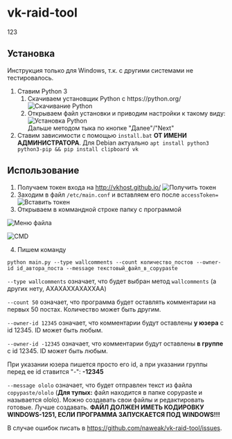 # vk-raid-tool
123

## Установка
Инструкция только для Windows, т.к. с другими системами не тестировалось.
<ol>
  <li>
    Ставим Python 3
    <ol>
      <li>
        Скачиваем установщик Python c https://python.org/
        <img src="https://i.imgur.com/A7cw23B.png" alt="Скачивание Python">
      </li>
      <li>
        Открываем файл установки и приводим настройки к такому виду:
        <img src="https://i.imgur.com/uUwROgs.png" alt="Установка Python"><br />
        Дальше методом тыка по кнопке "Далее"/"Next"
      </li>
    </ol>
  </li>
  <li>
    Ставим зависимости c помощью <code>install.bat</code> <b>ОТ ИМЕНИ АДМИНИСТРАТОРА</b>. Для Debian актуально <code>apt install python3 python3-pip && pip install clipboard vk</code>
  </li>
</ol>

## Использование
1. Получаем токен входа на http://vkhost.github.io/
![Получить токен](https://i.imgur.com/8aYLy6e.png)
2. Заходим в файл `/etc/main.conf` и вставляем его после `accessToken=`
![Вставить токен](https://i.imgur.com/soklOzv.png)
3. Открываем в коммандной строке папку с программой

![Меню файла](https://i.imgur.com/lFaRMCD.png) 

![CMD](https://i.imgur.com/DesLsgW.png)

4. Пишем команду 

```
python main.py --type wallcomments --count количество_постов --owner-id id_автора_поста --message текстовый_файл_в_copypaste
```

`--type wallcomments` означает, что будет выбран метод `wallcomments` (а других нету, АХАХАХХАХАХХАА)

`--count 50` означает, что программа будет оставлять комментарии на первых 50 постах. Количество может быть другим.

`--owner-id 12345` означает, что комментарии будут оставлены **у юзера** с id 12345. ID может быть любым.

`--owner-id -12345` означает, что комментарии будут оставлены **в группе** с id 12345. ID может быть любым.

При указании юзера пишется просто его id, а при указании группы перед ее id ставится "-": **-12345**

`--message ololo` означает, что будет отправлен текст из файла `copypaste/ololo` (**Для тупых:** файл находится в папке copypaste и называется ololo). Можно создавать свои файлы и редактировать готовые. Лучше создавать. **ФАЙЛ ДОЛЖЕН ИМЕТЬ КОДИРОВКУ WINDOWS-1251, ЕСЛИ ПРОГРАММА ЗАПУСКАЕТСЯ ПОД WINDOWS!!!**

В случае ошибок писать в https://github.com/naweak/vk-raid-tool/issues.
